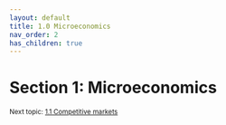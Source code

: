 ```yaml
---
layout: default
title: 1.0 Microeconomics
nav_order: 2
has_children: true
---
```


# Section 1: Microeconomics

<small> Next topic: [1.1 Competitive markets](https://lhepp.github.io/hepp-economics/docs/Microeconomics/1.1_Competitive_markets) </small>
